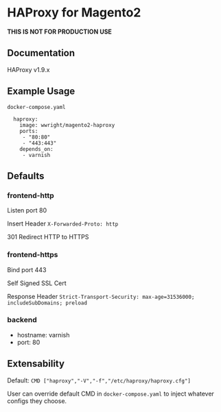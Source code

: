 # HAProxy for Magento2
__THIS IS NOT FOR PRODUCTION USE__

## Documentation
HAProxy v1.9.x

## Example Usage
`docker-compose.yaml`
```
  haproxy:
    image: wwright/magento2-haproxy
    ports:
     - "80:80"
     - "443:443"
    depends_on:
     - varnish
```

## Defaults
### frontend-http
Listen port 80

Insert Header `X-Forwarded-Proto: http`

301 Redirect HTTP to HTTPS

### frontend-https
Bind port 443

Self Signed SSL Cert

Response Header `Strict-Transport-Security: max-age=31536000; includeSubDomains; preload`

### backend
- hostname: varnish
- port: 80

## Extensability
Default: `CMD ["haproxy","-V","-f","/etc/haproxy/haproxy.cfg"]`

User can override default CMD in `docker-compose.yaml` to inject whatever configs they choose.